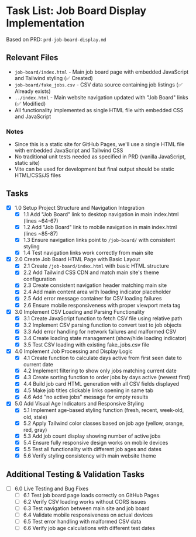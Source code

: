 # Task List: Job Board Display Implementation

Based on PRD: `prd-job-board-display.md`

## Relevant Files

- `job-board/index.html` - Main job board page with embedded JavaScript and Tailwind styling (✅ Created)
- `job-board/fake_jobs.csv` - CSV data source containing job listings (✅ Already exists)
- `../index.html` - Main website navigation updated with "Job Board" links (✅ Modified)
- All functionality implemented as single HTML file with embedded CSS and JavaScript

### Notes

- Since this is a static site for GitHub Pages, we'll use a single HTML file with embedded JavaScript and Tailwind CSS
- No traditional unit tests needed as specified in PRD (vanilla JavaScript, static site)
- Vite can be used for development but final output should be static HTML/CSS/JS files

## Tasks

- [x] 1.0 Setup Project Structure and Navigation Integration
  - [x] 1.1 Add "Job Board" link to desktop navigation in main index.html (lines ~64-67)
  - [x] 1.2 Add "Job Board" link to mobile navigation in main index.html (lines ~85-87)
  - [x] 1.3 Ensure navigation links point to `/job-board/` with consistent styling
  - [x] 1.4 Test navigation links work correctly from main site

- [x] 2.0 Create Job Board HTML Page with Basic Layout
  - [x] 2.1 Create `/job-board/index.html` with basic HTML structure
  - [x] 2.2 Add Tailwind CSS CDN and match main site's theme configuration
  - [x] 2.3 Create consistent navigation header matching main site
  - [x] 2.4 Add main content area with loading indicator placeholder
  - [x] 2.5 Add error message container for CSV loading failures
  - [x] 2.6 Ensure mobile responsiveness with proper viewport meta tag

- [x] 3.0 Implement CSV Loading and Parsing Functionality
  - [x] 3.1 Create JavaScript function to fetch CSV file using relative path
  - [x] 3.2 Implement CSV parsing function to convert text to job objects
  - [x] 3.3 Add error handling for network failures and malformed CSV
  - [x] 3.4 Create loading state management (show/hide loading indicator)
  - [x] 3.5 Test CSV loading with existing fake_jobs.csv file

- [x] 4.0 Implement Job Processing and Display Logic
  - [x] 4.1 Create function to calculate days active from first seen date to current date
  - [x] 4.2 Implement filtering to show only jobs matching current date
  - [x] 4.3 Create sorting function to order jobs by days active (newest first)
  - [x] 4.4 Build job card HTML generation with all CSV fields displayed
  - [x] 4.5 Make job titles clickable links opening in same tab
  - [x] 4.6 Add "no active jobs" message for empty results

- [x] 5.0 Add Visual Age Indicators and Responsive Styling
  - [x] 5.1 Implement age-based styling function (fresh, recent, week-old, old, stale)
  - [x] 5.2 Apply Tailwind color classes based on job age (yellow, orange, red, gray)
  - [x] 5.3 Add job count display showing number of active jobs
  - [x] 5.4 Ensure fully responsive design works on mobile devices
  - [x] 5.5 Test all functionality with different job ages and dates
  - [x] 5.6 Verify styling consistency with main website theme

## Additional Testing & Validation Tasks

- [ ] 6.0 Live Testing and Bug Fixes
  - [ ] 6.1 Test job board page loads correctly on GitHub Pages
  - [ ] 6.2 Verify CSV loading works without CORS issues
  - [ ] 6.3 Test navigation between main site and job board
  - [ ] 6.4 Validate mobile responsiveness on actual devices
  - [ ] 6.5 Test error handling with malformed CSV data
  - [ ] 6.6 Verify job age calculations with different test dates